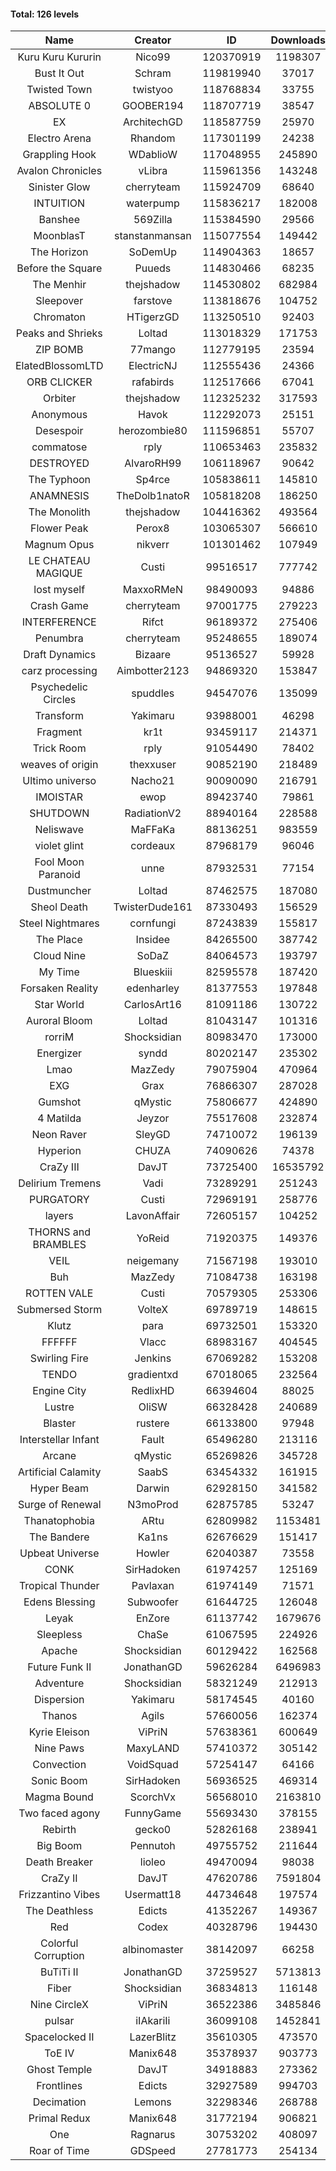 #### Total: 126 levels

| Name | Creator | ID | Downloads | Likes |
|:---:|:---:|:---:|:---:|:---:|
| Kuru Kuru Kururin | Nico99 | 120370919 | 1198307 | 21108
| Bust It Out | Schram | 119819940 | 37017 | 1017
| Twisted Town | twistyoo | 118768834 | 33755 | 648
| ABSOLUTE 0 | GOOBER194 | 118707719 | 38547 | 1264
| EX | ArchitechGD | 118587759 | 25970 | 684
| Electro Arena | Rhandom | 117301199 | 24238 | 664
| Grappling Hook | WDablioW | 117048955 | 245890 | 4959
| Avalon Chronicles | vLibra | 115961356 | 143248 | 4115
| Sinister Glow | cherryteam | 115924709 | 68640 | 2375
| INTUITION | waterpump | 115836217 | 182008 | 2718
| Banshee | 569Zilla | 115384590 | 29566 | 1096
| MoonblasT | stanstanmansan | 115077554 | 149442 | 4906
| The Horizon  | SoDemUp | 114904363 | 18657 | 682
| Before the Square | Puueds | 114830466 | 68235 | 2231
| The Menhir | thejshadow | 114530802 | 682984 | 19828
| Sleepover | farstove | 113818676 | 104752 | 4520
| Chromaton | HTigerzGD | 113250510 | 92403 | 3354
| Peaks and Shrieks | Loltad | 113018329 | 171753 | 6493
| ZIP BOMB | 77mango | 112779195 | 23594 | 841
| ElatedBlossomLTD | ElectricNJ | 112555436 | 24366 | 823
| ORB CLICKER | rafabirds | 112517666 | 67041 | 2928
| Orbiter | thejshadow | 112325232 | 317593 | 9215
| Anonymous | Havok | 112292073 | 25151 | 937
| Desespoir | herozombie80 | 111596851 | 55707 | 2604
| commatose | rply | 110653463 | 235832 | 12252
| DESTROYED | AlvaroRH99 | 106118967 | 90642 | 2878
| The Typhoon | Sp4rce | 105838611 | 145810 | 5742
| ANAMNESIS | TheDolb1natoR | 105818208 | 186250 | 9819
| The Monolith | thejshadow | 104416362 | 493564 | 10416
| Flower Peak | Perox8 | 103065307 | 566610 | 16674
| Magnum Opus | nikverr | 101301462 | 107949 | 3321
| LE CHATEAU MAGIQUE | Custi | 99516517 | 777742 | 24090
| lost myself | MaxxoRMeN | 98490093 | 94886 | 5172
| Crash Game | cherryteam | 97001775 | 279223 | 13878
| INTERFERENCE | Rifct | 96189372 | 275406 | 10077
| Penumbra | cherryteam | 95248655 | 189074 | 10044
| Draft Dynamics | Bizaare | 95136527 | 59928 | 3395
| carz processing | Aimbotter2123 | 94869320 | 153847 | 4350
| Psychedelic Circles | spuddles | 94547076 | 135099 | 5611
| Transform | Yakimaru | 93988001 | 46298 | 2005
| Fragment | kr1t | 93459117 | 214371 | 6828
| Trick Room | rply | 91054490 | 78402 | 3504
| weaves of origin  | thexxuser | 90852190 | 218489 | 7618
| Ultimo universo | Nacho21 | 90090090 | 216791 | 12474
| IMOISTAR | ewop | 89423740 | 79861 | 3984
| SHUTDOWN | RadiationV2 | 88940164 | 228588 | 8754
| Neliswave | MaFFaKa | 88136251 | 983559 | 41574
| violet glint | cordeaux | 87968179 | 96046 | 3972
| Fool Moon Paranoid | unne | 87932531 | 77154 | 3569
| Dustmuncher | Loltad | 87462575 | 187080 | 7285
| Sheol Death | TwisterDude161 | 87330493 | 156529 | 5803
| Steel Nightmares | cornfungi | 87243839 | 155817 | 6368
| The  Place | Insidee | 84265500 | 387742 | 10526
| Cloud Nine | SoDaZ | 84064573 | 193797 | 7222
| My Time | Blueskiii | 82595578 | 187420 | 10988
| Forsaken Reality | edenharley | 81377553 | 197848 | 8543
| Star World | CarlosArt16 | 81091186 | 130722 | 7038
| Auroral Bloom | Loltad | 81043147 | 101316 | 5837
| rorriM | Shocksidian | 80983470 | 173000 | 7700
| Energizer | syndd | 80202147 | 235302 | 12978
| Lmao | MazZedy | 79075904 | 470964 | 24857
| EXG | Grax | 76866307 | 287028 | 14488
| Gumshot | qMystic | 75806677 | 424890 | 22526
| 4 Matilda | Jeyzor | 75517608 | 232874 | 10694
| Neon Raver | SleyGD | 74710072 | 196139 | 7957
| Hyperion | CHUZA | 74090626 | 74378 | 4027
| CraZy III | DavJT | 73725400 | 16535792 | 799683
| Delirium Tremens | Vadi | 73289291 | 251243 | 12751
| PURGATORY | Custi | 72969191 | 258776 | 12018
| layers | LavonAffair | 72605157 | 104252 | 4855
| THORNS and BRAMBLES | YoReid | 71920375 | 149376 | 7678
| VEIL | neigemany | 71567198 | 193010 | 9022
| Buh | MazZedy | 71084738 | 163198 | 9691
| ROTTEN VALE | Custi | 70579305 | 253306 | 11335
| Submersed Storm |  VolteX | 69789719 | 148615 | 7171
| Klutz | para | 69732501 | 153320 | 7385
| FFFFFF | Vlacc | 68983167 | 404545 | 17567
| Swirling Fire | Jenkins | 67069282 | 153208 | 7614
| TENDO | gradientxd | 67018065 | 232564 | 14854
| Engine City | RedlixHD | 66394604 | 88025 | 5395
| Lustre | OliSW | 66328428 | 240689 | 7055
| Blaster | rustere | 66133800 | 97948 | 3950
| Interstellar Infant | Fault | 65496280 | 213116 | 15155
| Arcane | qMystic | 65269826 | 345728 | 25624
| Artificial Calamity | SaabS | 63454332 | 161915 | 5131
| Hyper Beam | Darwin | 62928150 | 341582 | 10041
| Surge of Renewal | N3moProd | 62875785 | 53247 | 3321
| Thanatophobia | ARtu | 62809982 | 1153481 | 65106
| The Bandere | Ka1ns | 62676629 | 151417 | 5336
| Upbeat Universe | Howler | 62040387 | 73558 | 4095
| CONK | SirHadoken | 61974257 | 125169 | 5111
| Tropical Thunder | Pavlaxan | 61974149 | 71571 | 4117
| Edens Blessing | Subwoofer | 61644725 | 126048 | 6904
| Leyak | EnZore | 61137742 | 1679676 | 94679
| Sleepless | ChaSe | 61067595 | 224926 | 12664
| Apache | Shocksidian | 60129422 | 162568 | 7739
| Future Funk II | JonathanGD | 59626284 | 6496983 | 303882
| Adventure | Shocksidian | 58321249 | 212913 | 7472
| Dispersion | Yakimaru | 58174545 | 40160 | 2171
| Thanos | Agils | 57660056 | 162374 | 10056
| Kyrie Eleison | ViPriN | 57638361 | 600649 | 25611
| Nine Paws | MaxyLAND | 57410372 | 305142 | 17616
| Convection | VoidSquad | 57254147 | 64166 | 3076
| Sonic Boom | SirHadoken | 56936525 | 469314 | 14118
| Magma Bound | ScorchVx | 56568010 | 2163810 | 134687
| Two faced agony | FunnyGame | 55693430 | 378155 | 17816
| Rebirth | gecko0 | 52826168 | 238941 | 15375
| Big Boom | Pennutoh | 49755752 | 211644 | 13002
| Death Breaker | lioleo | 49470094 | 98038 | 4349
| CraZy II | DavJT | 47620786 | 7591804 | 332027
| Frizzantino Vibes | Usermatt18 | 44734648 | 197574 | 13340
| The Deathless | Edicts | 41352267 | 149367 | 10136
| Red | Codex | 40328796 | 194430 | 12071
| Colorful Corruption | albinomaster | 38142097 | 66258 | 2731
| BuTiTi II | JonathanGD | 37259527 | 5713813 | 290582
| Fiber | Shocksidian | 36834813 | 116148 | 9295
| Nine CircleX | ViPriN | 36522386 | 3485846 | 138177
| pulsar | iIAkariIi | 36099108 | 1452841 | 158496
| Spacelocked II | LazerBlitz | 35610305 | 473570 | 31873
| ToE IV  | Manix648 | 35378937 | 903773 | 51202
| Ghost Temple | DavJT | 34918883 | 273362 | 16435
| Frontlines | Edicts | 32927589 | 994703 | 58739
| Decimation | Lemons | 32298346 | 268788 | 20414
| Primal Redux | Manix648 | 31772194 | 906821 | 62055
| One | Ragnarus | 30753202 | 408097 | 25183
| Roar of Time | GDSpeed | 27781773 | 254134 | 18836
